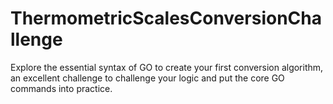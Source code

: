 # ThermometricScalesConversionChallenge
Explore the essential syntax of GO to create your first conversion algorithm, an excellent challenge to challenge your logic and put the core GO commands into practice.
